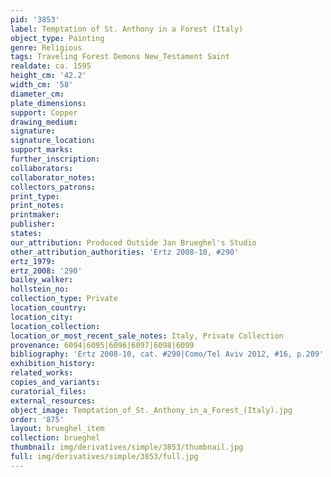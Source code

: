 ```yaml
---
pid: '3853'
label: Temptation of St. Anthony in a Forest (Italy)
object_type: Painting
genre: Religious
tags: Traveling Forest Demons New_Testament Saint
realdate: ca. 1595
height_cm: '42.2'
width_cm: '58'
diameter_cm: 
plate_dimensions: 
support: Copper
drawing_medium: 
signature: 
signature_location: 
support_marks: 
further_inscription: 
collaborators: 
collaborator_notes: 
collectors_patrons: 
print_type: 
print_notes: 
printmaker: 
publisher: 
states: 
our_attribution: Produced Outside Jan Brueghel's Studio
other_attribution_authorities: 'Ertz 2008-10, #290'
ertz_1979: 
ertz_2008: '290'
bailey_walker: 
hollstein_no: 
collection_type: Private
location_country: 
location_city: 
location_collection: 
location_or_most_recent_sale_notes: Italy, Private Collection
provenance: 6094|6095|6096|6097|6098|6099
bibliography: 'Ertz 2008-10, cat. #290|Como/Tel Aviv 2012, #16, p.209'
exhibition_history: 
related_works: 
copies_and_variants: 
curatorial_files: 
external_resources: 
object_image: Temptation_of_St._Anthony_in_a_Forest_(Italy).jpg
order: '875'
layout: brueghel_item
collection: brueghel
thumbnail: img/derivatives/simple/3853/thumbnail.jpg
full: img/derivatives/simple/3853/full.jpg
---
```

